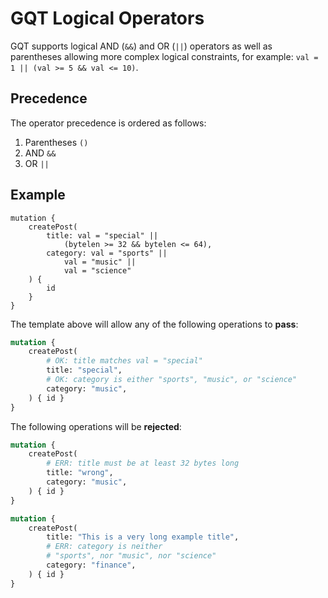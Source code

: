 # GQT Logical Operators

GQT supports logical AND (`&&`) and OR (`||`) operators as well as parentheses allowing more complex logical constraints, for example: `val = 1 || (val >= 5 && val <= 10)`.

## Precedence

The operator precedence is ordered as follows:

1. Parentheses `()`
2. AND `&&`
3. OR `||`

## Example

```
mutation {
    createPost(
        title: val = "special" ||
            (bytelen >= 32 && bytelen <= 64),
        category: val = "sports" ||
            val = "music" ||
            val = "science"
    ) {
        id
    }
}
```

The template above will allow any of the following operations to **pass**:

```graphql
mutation {
    createPost(
        # OK: title matches val = "special"
        title: "special",
        # OK: category is either "sports", "music", or "science"
        category: "music",
    ) { id }
}
```

The following operations will be **rejected**:

```graphql
mutation {
    createPost(
        # ERR: title must be at least 32 bytes long
        title: "wrong",
        category: "music",
    ) { id }
}
```

```graphql
mutation {
    createPost(
        title: "This is a very long example title",
        # ERR: category is neither
        # "sports", nor "music", nor "science"
        category: "finance",
    ) { id }
}
```
